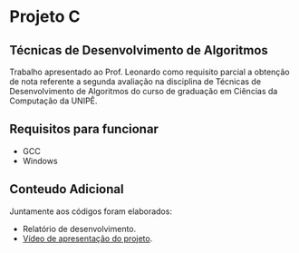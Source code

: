 # Projeto C
## Técnicas de Desenvolvimento de Algoritmos


Trabalho apresentado ao Prof. Leonardo como requisito parcial a obtenção de nota referente a segunda avaliação na disciplina de Técnicas de Desenvolvimento de Algoritmos do curso de graduação em Ciências da Computação da UNIPÊ.

## Requisitos para funcionar

- GCC
- Windows

## Conteudo Adicional

Juntamente aos códigos foram elaborados:

- Relatório de desenvolvimento.
- [Vídeo de apresentação do projeto](https://www.youtube.com/watch?v=VtHG4rsgbuE).
